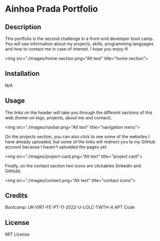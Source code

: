 
# Ainhoa Prada Portfolio

## Description

This portfolio is the second challenge in a front-end developer boot camp. You will see information about my projects, skills, programming languages and how to contact me in case of interest. I hope you enjoy it!

<img src="./images/home-section.png="Alt text" title="home section">

## Installation
N/A

## Usage

The links on the header will take you through the different sections of this web (home-on logo, projects, about me and contact).

<img src="./images/navbar.png="Alt text" title="navigation menu">

On the projects section, you can also click to see some of the websites I have already uploaded, but some of the links will redirect you to my GitHub account because I haven't uploaded the pages yet.

<img src="./images/project-card.png="Alt text" title="project card">

Finally, on the contact section two icons are clickables (linkedin and GitHub).

<img src="./images/contact.png="Alt text" title="contact icons">
    
    

## Credits 
Bootcamp: UK-VIRT-FE-PT-11-2022-U-LOLC-TWTH-4
APT Code

## License
MIT License

